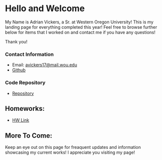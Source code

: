 # Hello and Welcome

My Name is Adrian Vickers, a Sr. at Western Oregon University!  This is my landing page for everything completed this year!  Feel free to browse further below for items that I worked on and contact me if you have any questions!

Thank you! 

### Contact Information
* Email: avickers17@mail.wou.edu
* [Github](https://github.com/avickers17)

### Code Repository
* [Repository](https://github.com/avickers17/avickers17.github.io)

## Homeworks:   
* [HW Link](https://avickers17.github.io/tree/master/cs460)

## More To Come:
Keep an eye out on this page for freaquent updates and information showcasing my current works!  I appreciate you visiting my page!


